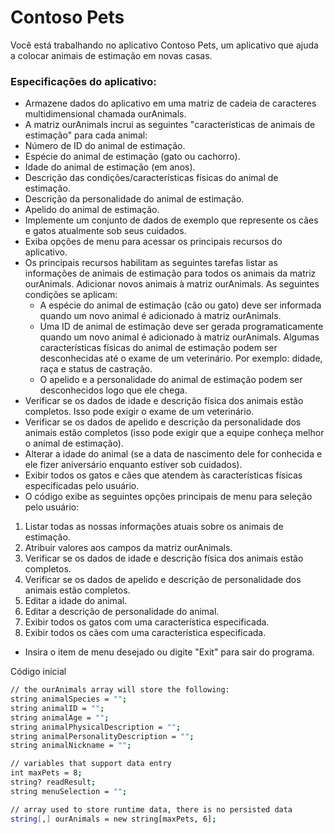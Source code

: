 # Contoso Pets
Você está trabalhando no aplicativo Contoso Pets, um aplicativo que ajuda a colocar animais de estimação em novas casas.

### Especificações do aplicativo:
- Armazene dados do aplicativo em uma matriz de cadeia de caracteres multidimensional chamada ourAnimals.
- A matriz ourAnimals incrui as seguintes "características de animais de estimação" para cada animal:
 - Número de ID do animal de estimação.
 - Espécie do animal de estimação (gato ou cachorro).
 - Idade do animal de estimação (em anos).
 - Descrição das condições/características físicas do animal de estimação.
 - Descrição da personalidade do animal de estimação.
 - Apelido do animal de estimação.
 - Implemente um conjunto de dados de exemplo que represente os cães e gatos atualmente sob seus cuidados.
 - Exiba opções de menu para acessar os principais recursos do aplicativo.
 - Os principais recursos habilitam as seguintes tarefas
 listar as informações de animais de estimação para todos os animais da matriz ourAnimals.
 Adicionar novos animais à matriz ourAnimals. As seguintes condições se aplicam:
    - A espécie do animal de estimação (cão ou gato) deve ser informada quando um novo animal é adicionado à matriz ourAnimals.
    - Uma ID de animal de estimação deve ser gerada programaticamente quando um novo animal é adicionado à matriz ourAnimals.
    Algumas características físicas do animal de estimação podem ser desconhecidas até o exame de um veterinário. Por exemplo: didade, raça e status de castração.
    - O apelido e a personalidade do animal de estimação podem ser desconhecidos logo que ele chega.
- Verificar se os dados de idade e descrição física dos animais estão completos. Isso pode exigir o exame de um veterinário.
- Verificar se os dados de apelido e descrição da personalidade dos animais estão completos (isso pode exigir que a equipe conheça melhor o animal de estimação).
- Alterar a idade do animal (se a data de nascimento dele for conhecida e ele fizer aniversário enquanto estiver sob cuidados).
- Exibir todos os gatos e cães que atendem às características físicas especificadas pelo usuário.
- O código exibe as seguintes opções principais de menu para seleção pelo usuário:

1. Listar todas as nossas informações atuais sobre os animais de estimação.
2. Atribuir valores aos campos da matriz ourAnimals.
3. Verificar se os dados de idade e descrição física dos animais estão completos.
4. Verificar se os dados de apelido e descrição de personalidade dos animais estão completos.
5. Editar a idade do animal.
6. Editar a descrição de personalidade do animal.
7. Exibir todos os gatos com uma característica especificada.
8.  Exibir todos os cães com uma característica especificada.

- Insira o item de menu desejado ou digite "Exit" para sair do programa.

Código inicial
``` bash
// the ourAnimals array will store the following: 
string animalSpecies = "";
string animalID = "";
string animalAge = "";
string animalPhysicalDescription = "";
string animalPersonalityDescription = "";
string animalNickname = "";

// variables that support data entry
int maxPets = 8;
string? readResult;
string menuSelection = "";

// array used to store runtime data, there is no persisted data
string[,] ourAnimals = new string[maxPets, 6];
```
